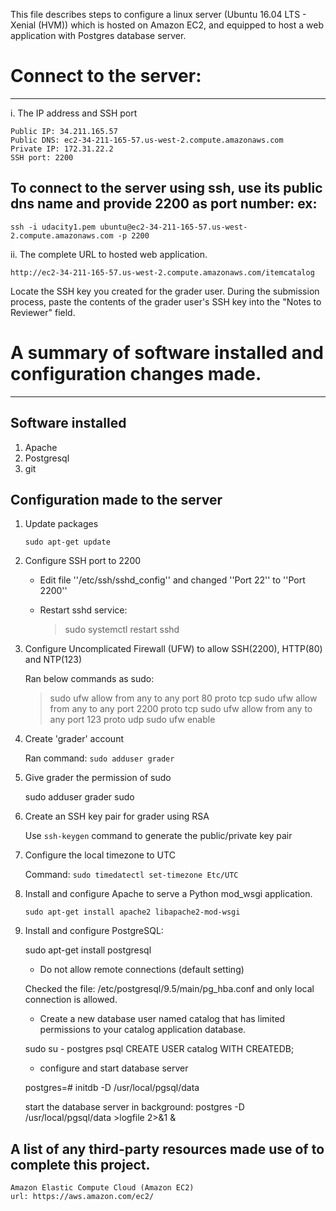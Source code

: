 This file describes steps to configure a linux server (Ubuntu 16.04 LTS - Xenial (HVM)) which is hosted on Amazon EC2, and equipped to host a web application with Postgres database server.

# Connect to the server:
------------------------

i. The IP address and SSH port

	Public IP: 34.211.165.57
	Public DNS: ec2-34-211-165-57.us-west-2.compute.amazonaws.com
	Private IP: 172.31.22.2
	SSH port: 2200

To connect to the server using ssh, use its public dns name and provide 2200 as port number:
ex:
---

	ssh -i udacity1.pem ubuntu@ec2-34-211-165-57.us-west-2.compute.amazonaws.com -p 2200

ii. The complete URL to hosted web application.

	http://ec2-34-211-165-57.us-west-2.compute.amazonaws.com/itemcatalog

Locate the SSH key you created for the grader user.
During the submission process, paste the contents of the grader user's SSH key into the "Notes to Reviewer" field.

# A summary of software installed and configuration changes made.
-----------------------------------------------------------------

## Software installed

1. Apache
2. Postgresql
3. git

## Configuration made to the server

1. Update packages

	`sudo apt-get update`

2. Configure SSH port to 2200

	* Edit file ''/etc/ssh/sshd_config'' and changed ''Port 22'' to ''Port 2200''

	* Restart sshd service:
	  >sudo systemctl restart sshd
	
3. Configure Uncomplicated Firewall (UFW) to allow SSH(2200), HTTP(80) and NTP(123)

	Ran below commands as sudo:
	
	>sudo ufw allow from any to any port 80 proto tcp
	>sudo ufw allow from any to any port 2200 proto tcp
	>sudo ufw allow from any to any port 123 proto udp
	>sudo ufw enable

4. Create 'grader' account

	Ran command: `sudo adduser grader`

5. Give grader the permission of sudo

	sudo adduser grader sudo

6. Create an SSH key pair for grader using RSA

	Use `ssh-keygen` command to generate the public/private key pair

7. Configure the local timezone to UTC

	Command: `sudo timedatectl set-timezone Etc/UTC`

8. Install and configure Apache to serve a Python mod_wsgi application.

	`sudo apt-get install apache2 libapache2-mod-wsgi`


9. Install and configure PostgreSQL:

   sudo apt-get install postgresql
	
	* Do not allow remote connections (default setting)

	Checked the file:
	/etc/postgresql/9.5/main/pg_hba.conf and only local connection is allowed.

    * Create a new database user named catalog that has limited permissions to your catalog application database.
	
	sudo su - postgres
	psql
	CREATE USER catalog WITH CREATEDB;

	* configure and start database server
	
	postgres=# initdb -D /usr/local/pgsql/data
	
	start the database server in background:
	postgres -D /usr/local/pgsql/data >logfile 2>&1 &
	
## A list of any third-party resources made use of to complete this project.

	Amazon Elastic Compute Cloud (Amazon EC2)
	url: https://aws.amazon.com/ec2/
